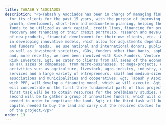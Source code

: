 ```yaml
---
title: TABASH Y ASOCIADOS
description: "<p>Tabash y Asociados has been in charge of managing financial solutions
  for its clients for the past 15 years, with the purpose of improving its clients’
  growth, development, short-term and medium-term planning, helping them in negotiating
  funds to be utilized as work capital, credit lines, financing for projects and investments,
  recovery and financing of their credit portfolio, research and development, launching
  of new products, financial development for their own clients, etc.  We have specialized
  in developing innovative models, which allow for adjustments depending on the clients’
  and funders´ needs.  We use national and international donors, public or private,
  as well as investment societies, NGOs, funders other than banks, sophisticated investors
  and, more recently, we have been involved with Risk Funders, Venture Capital and
  Risk Investors. &gt; We cater to clients from all areas of the economy, as well
  as all sizes of companies, from micro-businesses, to mega-projects, dedicated to
  activities such as agriculture, livestock, agro-industry, industry, commerce and
  services and a large variety of entrepreneurs, small and medium-sized companies,
  associations and municipalities and cooperatives. &gt; Tabash y Asociados, together
  with PPP, will develop a financing model, which we will execute. &gt; Our tasks
  will concentrate on the first three fundamental parts of this project: &gt; a) the
  first task will be to obtain resources for the preliminary studies. &gt;  b) the
  second will be to gather a group of innovative funders, which will create the structure
  needed in order to negotiate the land. &gt; c) the third task will be to raise the
  capital needed to buy the land and carry out the required studies for the execution
  of the project.</p>"
order: 13
---
```


